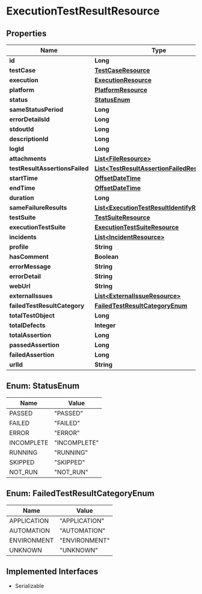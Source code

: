 

# ExecutionTestResultResource

## Properties

Name | Type | Description | Notes
------------ | ------------- | ------------- | -------------
**id** | **Long** |  |  [optional]
**testCase** | [**TestCaseResource**](TestCaseResource.md) |  |  [optional]
**execution** | [**ExecutionResource**](ExecutionResource.md) |  |  [optional]
**platform** | [**PlatformResource**](PlatformResource.md) |  |  [optional]
**status** | [**StatusEnum**](#StatusEnum) |  |  [optional]
**sameStatusPeriod** | **Long** |  |  [optional]
**errorDetailsId** | **Long** |  |  [optional]
**stdoutId** | **Long** |  |  [optional]
**descriptionId** | **Long** |  |  [optional]
**logId** | **Long** |  |  [optional]
**attachments** | [**List&lt;FileResource&gt;**](FileResource.md) |  |  [optional]
**testResultAssertionsFailed** | [**List&lt;TestResultAssertionFailedResource&gt;**](TestResultAssertionFailedResource.md) |  |  [optional]
**startTime** | [**OffsetDateTime**](OffsetDateTime.md) |  |  [optional]
**endTime** | [**OffsetDateTime**](OffsetDateTime.md) |  |  [optional]
**duration** | **Long** |  |  [optional]
**sameFailureResults** | [**List&lt;ExecutionTestResultIdentifyResource&gt;**](ExecutionTestResultIdentifyResource.md) |  |  [optional]
**testSuite** | [**TestSuiteResource**](TestSuiteResource.md) |  |  [optional]
**executionTestSuite** | [**ExecutionTestSuiteResource**](ExecutionTestSuiteResource.md) |  |  [optional]
**incidents** | [**List&lt;IncidentResource&gt;**](IncidentResource.md) |  |  [optional]
**profile** | **String** |  |  [optional]
**hasComment** | **Boolean** |  |  [optional]
**errorMessage** | **String** |  |  [optional]
**errorDetail** | **String** |  |  [optional]
**webUrl** | **String** |  |  [optional]
**externalIssues** | [**List&lt;ExternalIssueResource&gt;**](ExternalIssueResource.md) |  |  [optional]
**failedTestResultCategory** | [**FailedTestResultCategoryEnum**](#FailedTestResultCategoryEnum) |  |  [optional]
**totalTestObject** | **Long** |  |  [optional]
**totalDefects** | **Integer** |  |  [optional]
**totalAssertion** | **Long** |  |  [optional]
**passedAssertion** | **Long** |  |  [optional]
**failedAssertion** | **Long** |  |  [optional]
**urlId** | **String** |  |  [optional]



## Enum: StatusEnum

Name | Value
---- | -----
PASSED | &quot;PASSED&quot;
FAILED | &quot;FAILED&quot;
ERROR | &quot;ERROR&quot;
INCOMPLETE | &quot;INCOMPLETE&quot;
RUNNING | &quot;RUNNING&quot;
SKIPPED | &quot;SKIPPED&quot;
NOT_RUN | &quot;NOT_RUN&quot;



## Enum: FailedTestResultCategoryEnum

Name | Value
---- | -----
APPLICATION | &quot;APPLICATION&quot;
AUTOMATION | &quot;AUTOMATION&quot;
ENVIRONMENT | &quot;ENVIRONMENT&quot;
UNKNOWN | &quot;UNKNOWN&quot;


## Implemented Interfaces

* Serializable


